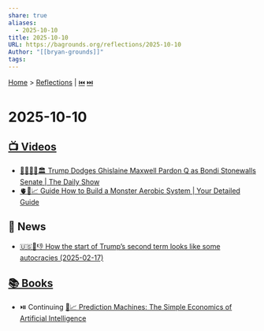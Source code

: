 ```yaml
---
share: true
aliases:
  - 2025-10-10
title: 2025-10-10
URL: https://bagrounds.org/reflections/2025-10-10
Author: "[[bryan-grounds]]"
tags:
---
```

[Home](../index.md) > [Reflections](./index.md) | [⏮️](./2025-10-09.md) [⏭️](./2025-10-11.md)  
# 2025-10-10  
## [📺 Videos](../videos/index.md)  
- [🍊🚫👯‍♀️🏛️ Trump Dodges Ghislaine Maxwell Pardon Q as Bondi Stonewalls Senate | The Daily Show](../videos/trump-dodges-ghislaine-maxwell-pardon-q-as-bondi-stonewalls-senate-the-daily-show.md)  
- [🫀💪📈 Guide How to Build a Monster Aerobic System | Your Detailed Guide](../videos/how-to-build-a-monster-aerobic-system-your-detailed-guide.md)  
  
## 📰 News  
- [🇺🇸👑👎 How the start of Trump’s second term looks like some autocracies (2025-02-17)](../videos/how-the-start-of-trumps-second-term-looks-like-some-autocracies.md)  
  
## [📚 Books](../books/index.md)  
- ⏯️ Continuing [🤖📈 Prediction Machines: The Simple Economics of Artificial Intelligence](../books/prediction-machines-the-simple-economics-of-artificial-intelligence.md)